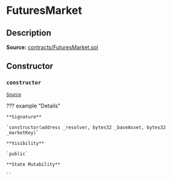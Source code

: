 # FuturesMarket

## Description

**Source:** [contracts/FuturesMarket.sol](https://github.com/Synthetixio/synthetix/tree/v2.71.2/contracts/FuturesMarket.sol)

## Constructor

### `constructor`

<sub>[Source](https://github.com/Synthetixio/synthetix/tree/v2.71.2/contracts/FuturesMarket.sol#L59)</sub>

??? example "Details"

    **Signature**

    `constructor(address _resolver, bytes32 _baseAsset, bytes32 _marketKey)`

    **Visibility**

    `public`

    **State Mutability**

    ``
